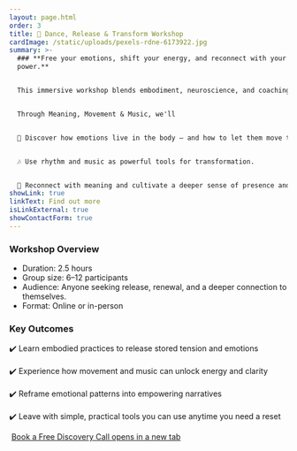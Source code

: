 ```yaml
---
layout: page.html
order: 3
title: 🌊 Dance, Release & Transform Workshop
cardImage: /static/uploads/pexels-rdne-6173922.jpg
summary: >-
  ### **Free your emotions, shift your energy, and reconnect with your inner
  power.**


  This immersive workshop blends embodiment, neuroscience, and coaching to help you safely release emotional blocks and step into a lighter, more aligned version of yourself.


  Through Meaning, Movement & Music, we'll


  💫 Discover how emotions live in the body – and how to let them move through you. 


  🎶 Use rhythm and music as powerful tools for transformation. 


  🌱 Reconnect with meaning and cultivate a deeper sense of presence and freedom.
showLink: true
linkText: Find out more
isLinkExternal: true
showContactForm: true
---
```

### Workshop Overview

* Duration: 2.5 hours 
* Group size: 6–12 participants
* Audience: Anyone seeking release, renewal, and a deeper connection to themselves. 
* Format: Online or in-person

### Key Outcomes

✔️ Learn embodied practices to release stored tension and emotions \
\
✔️ Experience how movement and music can unlock energy and clarity \
\
✔️ Reframe emotional patterns into empowering narratives\
\
✔️ Leave with simple, practical tools you can use anytime you need a reset

 <a href="https://claudiadecarlo.zohobookings.eu/#/240577000000038054" rel="noopener noreferrer" class="btn" target="_blank">Book a Free Discovery Call <span class="sr-only">opens in a new tab</span></a>
